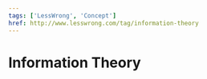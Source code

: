 ```yaml
---
tags: ['LessWrong', 'Concept']
href: http://www.lesswrong.com/tag/information-theory
---
```


# Information Theory
